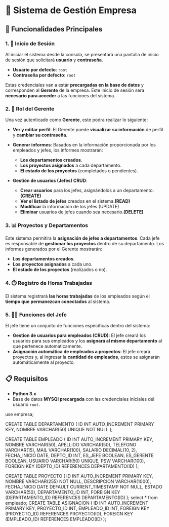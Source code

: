 # 🏢 **Sistema de Gestión Empresa**

## 🚀 **Funcionalidades Principales**

### 1. 🔐 **Inicio de Sesión**

Al iniciar el sistema desde la consola, se presentará una pantalla de inicio de sesión que solicitará **usuario** y **contraseña**.

- **Usuario por defecto**: `root`
- **Contraseña por defecto**: `root`

Estas credenciales van a estár **precargadas en la base de datos** y corresponden al **Gerente** de la empresa. Este inicio de sesión sera **necesario para acceder** a las funciones del sistema.

### 2. 👤 **Rol del Gerente**

Una vez autenticado como **Gerente**, este podra realizar lo siguiente:

- **Ver y editar perfil**: El Gerente puede **visualizar su información** de perfil y **cambiar su contraseña**.
- **Generar informes**: Basados en la información proporcionada por los empleados y jefes, los informes mostrarán:
  - **Los departamentos creados**.
  - **Los proyectos asignados** a cada departamento.
  - **El estado de los proyectos** (completados o pendientes).
  
- **Gestión de usuarios (Jefes) CRUD**:
  - **Crear usuarios** para los jefes, asignándolos a un departamento.**(CREATE)**
  - **Ver el listado de jefes** creados en el sistema.**(READ)**
  - **Modificar** la información de los jefes.(UPDATE)
  - **Eliminar** usuarios de jefes cuando sea necesario.**(DELETE)**
    

### 3. 📊 **Proyectos y Departamentos**

Este sistema permitira la **asignación de jefes a departamentos**. Cada jefe es responsable de **gestionar los proyectos** dentro de su departamento. Los informes generados por el Gerente mostrarán:

- **Los departamentos creados**.
- **Los proyectos asignados** a cada uno.
- **El estado de los proyectos** (realizados o no).

### 4. ⏱️ **Registro de Horas Trabajadas**

El sistema registrará **las horas trabajadas** de los empleados según el **tiempo que permanezcan conectados** al sistema.

### 5. 🧑💼 **Funciones del Jefe**

El jefe tiene un conjunto de funciones específicas dentro del sistema:

- **Gestion de usuarios para empleados (CRUD)**: El jefe creará los usuarios para sus empleados y los **asignará al mismo departamento** al que pertenece automaticamente. 
- **Asignación automática de empleados a proyectos**: El jefe creará proyectos y, al ingresar la **cantidad de empleados**, estos se asignarán automáticamente al proyecto.

## 📋 **Requisitos**

- **Python 3.x**
- Base de datos **MYSQl precargada** con las credenciales iniciales del usuario `root`.

use empresa;

CREATE TABLE DEPARTAMENTO (
    ID INT AUTO_INCREMENT PRIMARY KEY,
    NOMBRE VARCHAR(50) UNIQUE NOT NULL
);


CREATE TABLE EMPLEADO (
    ID INT AUTO_INCREMENT PRIMARY KEY,
    NOMBRE VARCHAR(50),
    APELLIDO VARCHAR(50),
    TELEFONO VARCHAR(15),
    MAIL VARCHAR(100),
    SALARIO DECIMAL(10, 2),
    FECHA_INICIO DATE,
    DEPTO_ID INT,
    ES_JEFE BOOLEAN,
    ES_GERENTE BOOLEAN,
    USUARIO VARCHAR(50) UNIQUE,
    PSW VARCHAR(100),
    FOREIGN KEY (DEPTO_ID) REFERENCES DEPARTAMENTO(ID)
);

CREATE TABLE PROYECTO (
    ID INT AUTO_INCREMENT PRIMARY KEY,
    NOMBRE VARCHAR(255) NOT NULL,
    DESCRIPCION VARCHAR(1000),
    FECHA_INICIO DATE DEFAULT CURRENT_TIMESTAMP NOT NULL,
    ESTADO VARCHAR(50),
    DEPARTAMENTO_ID INT,
    FOREIGN KEY (DEPARTAMENTO_ID) REFERENCES DEPARTAMENTO(ID)
);
select * from empleado;
CREATE TABLE ASIGNACION (
    ID INT AUTO_INCREMENT PRIMARY KEY,
    PROYECTO_ID INT,
    EMPLEADO_ID INT,
    FOREIGN KEY (PROYECTO_ID) REFERENCES PROYECTO(ID),
    FOREIGN KEY (EMPLEADO_ID) REFERENCES EMPLEADO(ID)
);


